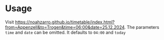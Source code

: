 # Usage
Visit https://noahzarro.github.io/timetable/index.html?from=Appenzell&to=Trogen&time=06:00&date=25.12.2024.
The parameters `time` and `date` can be omitted. It defaults to `04:00` and `today`